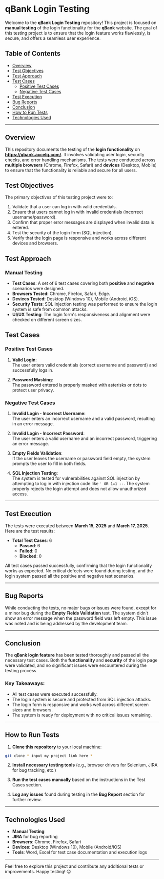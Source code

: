 # qBank Login Testing

Welcome to the **qBank Login Testing** repository! This project is focused on **manual testing** of the login functionality for the **qBank** website. The goal of this testing project is to ensure that the login feature works flawlessly, is secure, and offers a seamless user experience. 

## Table of Contents

- [Overview](#overview)
- [Test Objectives](#test-objectives)
- [Test Approach](#test-approach)
- [Test Cases](#test-cases)
  - [Positive Test Cases](#positive-test-cases)
  - [Negative Test Cases](#negative-test-cases)
- [Test Execution](#test-execution)
- [Bug Reports](#bug-reports)
- [Conclusion](#conclusion)
- [How to Run Tests](#how-to-run-tests)
- [Technologies Used](#technologies-used)

---

## Overview

This repository documents the testing of the **login functionality** on **https://qbank.accelq.com/**. It involves validating user login, security checks, and error handling mechanisms. The tests were conducted across **multiple browsers** (Chrome, Firefox, Safari) and **devices** (Desktop, Mobile) to ensure that the functionality is reliable and secure for all users.

## Test Objectives

The primary objectives of this testing project were to:

1. Validate that a user can log in with valid credentials.
2. Ensure that users cannot log in with invalid credentials (incorrect username/password).
3. Confirm that proper error messages are displayed when invalid data is entered.
4. Test the security of the login form (SQL injection).
5. Verify that the login page is responsive and works across different devices and browsers.

## Test Approach

### Manual Testing

- **Test Cases**: A set of 6 test cases covering both **positive** and **negative** scenarios were designed.
- **Browsers Tested**: Chrome, Firefox, Safari, Edge.
- **Devices Tested**: Desktop (Windows 10), Mobile (Android, iOS).
- **Security Tests**: SQL Injection testing was performed to ensure the login system is safe from common attacks.
- **UI/UX Testing**: The login form's responsiveness and alignment were checked on different screen sizes.

## Test Cases

### Positive Test Cases

1. **Valid Login**:  
   The user enters valid credentials (correct username and password) and successfully logs in.

2. **Password Masking**:  
   The password entered is properly masked with asterisks or dots to protect user privacy.

### Negative Test Cases

1. **Invalid Login - Incorrect Username**:  
   The user enters an incorrect username and a valid password, resulting in an error message.

2. **Invalid Login - Incorrect Password**:  
   The user enters a valid username and an incorrect password, triggering an error message.

3. **Empty Fields Validation**:  
   If the user leaves the username or password field empty, the system prompts the user to fill in both fields.

4. **SQL Injection Testing**:  
   The system is tested for vulnerabilities against SQL injection by attempting to log in with injection code like `' OR 1=1 --`. The system properly rejects the login attempt and does not allow unauthorized access.

---

## Test Execution

The tests were executed between **March 15, 2025** and **March 17, 2025**. Here are the test results:

- **Total Test Cases**: 6  
  - **Passed**: 6  
  - **Failed**: 0  
  - **Blocked**: 0  

All test cases passed successfully, confirming that the login functionality works as expected. No critical defects were found during testing, and the login system passed all the positive and negative test scenarios.

---

## Bug Reports

While conducting the tests, no major bugs or issues were found, except for a minor bug during the **Empty Fields Validation** test. The system didn't show an error message when the password field was left empty. This issue was noted and is being addressed by the development team.

---

## Conclusion

The **qBank login feature** has been tested thoroughly and passed all the necessary test cases. Both the **functionality** and **security** of the login page were validated, and no significant issues were encountered during the testing process.

### Key Takeaways:
- All test cases were executed successfully.
- The login system is secure and protected from SQL injection attacks.
- The login form is responsive and works well across different screen sizes and browsers.
- The system is ready for deployment with no critical issues remaining.

---

## How to Run Tests

1. **Clone this repository** to your local machine:
```bash
git clone * input my project link here *
```

2. **Install necessary testing tools** (e.g., browser drivers for Selenium, JIRA for bug tracking, etc.)

3. **Run the test cases manually** based on the instructions in the Test Cases section.

4. **Log any issues** found during testing in the **Bug Report** section for further review.

---

## Technologies Used

- **Manual Testing**
- **JIRA** for bug reporting
- **Browsers**: Chrome, Firefox, Safari
- **Devices**: Desktop (Windows 10), Mobile (Android/iOS)
- **Tools**: Word, Excel for test case documentation and execution logs

---

Feel free to explore this project and contribute any additional tests or improvements. Happy testing! 😊
